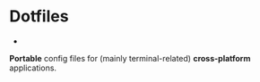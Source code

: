 # Dotfiles

-

**Portable** config files for (mainly terminal-related) **cross-platform** applications.


